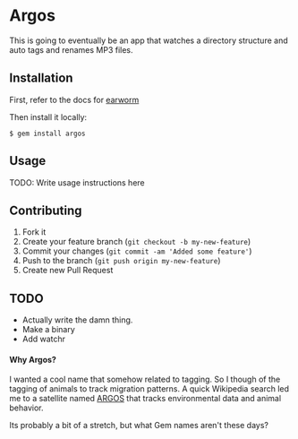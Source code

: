 # Argos

This is going to eventually be an app that watches a directory structure and auto tags and renames MP3 files.

## Installation

First, refer to the docs for [earworm](http://earworm.rubyforge.org/earworm/)

Then install it locally:

    $ gem install argos

## Usage

TODO: Write usage instructions here

## Contributing

1. Fork it
2. Create your feature branch (`git checkout -b my-new-feature`)
3. Commit your changes (`git commit -am 'Added some feature'`)
4. Push to the branch (`git push origin my-new-feature`)
5. Create new Pull Request

## TODO

* Actually write the damn thing.
* Make a binary
* Add watchr

#### Why Argos?

I wanted a cool name that somehow related to tagging. So I though of the tagging of animals to track migration patterns.
A quick Wikipedia search led me to a satellite named [ARGOS](http://en.wikipedia.org/wiki/Argos_System) that tracks environmental data and animal behavior.

Its probably a bit of a stretch, but what Gem names aren't these days?

